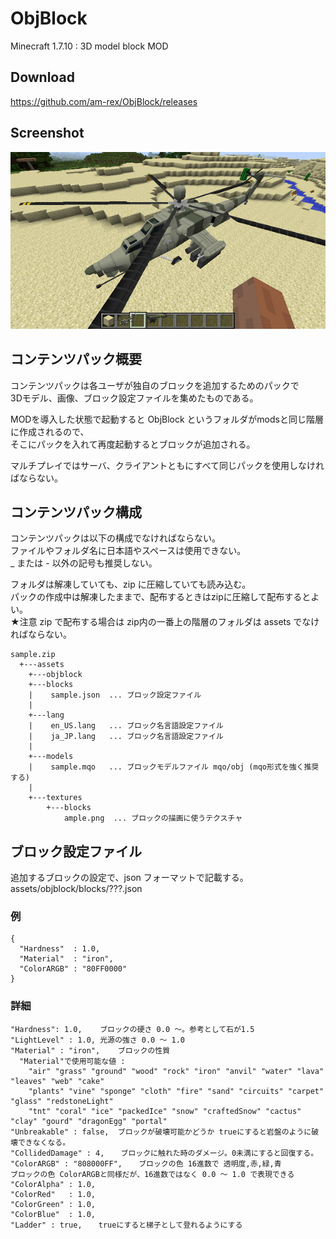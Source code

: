 # ObjBlock
Minecraft 1.7.10 : 3D model block MOD

## Download
https://github.com/am-rex/ObjBlock/releases

## Screenshot
![](https://github.com/am-rex/ObjBlock/blob/screenshot/eclipse/screenshots/2017-07-30_03.29.55.png)

## コンテンツパック概要  
コンテンツパックは各ユーザが独自のブロックを追加するためのパックで  
3Dモデル、画像、ブロック設定ファイルを集めたものである。  

MODを導入した状態で起動すると ObjBlock というフォルダがmodsと同じ階層に作成されるので、  
そこにパックを入れて再度起動するとブロックが追加される。

マルチプレイではサーバ、クライアントともにすべて同じパックを使用しなければならない。  

## コンテンツパック構成  
コンテンツパックは以下の構成でなければならない。  
ファイルやフォルダ名に日本語やスペースは使用できない。  
_ または - 以外の記号も推奨しない。

フォルダは解凍していても、zip に圧縮していても読み込む。  
パックの作成中は解凍したままで、配布するときはzipに圧縮して配布するとよい。  
★注意 zip で配布する場合は zip内の一番上の階層のフォルダは assets でなければならない。  

	sample.zip
	  +---assets
	    +---objblock
	    +---blocks
	    |    sample.json  ... ブロック設定ファイル
	    |
	    +---lang
	    |    en_US.lang   ... ブロック名言語設定ファイル
	    |    ja_JP.lang   ... ブロック名言語設定ファイル
	    |
	    +---models
	    |    sample.mqo   ... ブロックモデルファイル mqo/obj (mqo形式を強く推奨する)
	    |
	    +---textures
	        +---blocks
	            ample.png  ... ブロックの描画に使うテクスチャ

## ブロック設定ファイル
追加するブロックの設定で、json フォーマットで記載する。  
assets/objblock/blocks/???.json

### 例

	{
	  "Hardness"  : 1.0,
	  "Material"  : "iron",
	  "ColorARGB" : "80FF0000"
	}

### 詳細

	"Hardness": 1.0,	ブロックの硬さ 0.0 ～。参考として石が1.5  
	"LightLevel" : 1.0,	光源の強さ 0.0 ～ 1.0  
	"Material" : "iron",	ブロックの性質  
	  "Material"で使用可能な値 :  
	    "air" "grass" "ground" "wood" "rock" "iron" "anvil" "water" "lava" "leaves" "web" "cake"  
	    "plants" "vine" "sponge" "cloth" "fire" "sand" "circuits" "carpet" "glass" "redstoneLight"  
	    "tnt" "coral" "ice" "packedIce" "snow" "craftedSnow" "cactus" "clay" "gourd" "dragonEgg" "portal"  
	"Unbreakable" : false,	ブロックが破壊可能かどうか trueにすると岩盤のように破壊できなくなる。
	"CollidedDamage" : 4,  　ブロックに触れた時のダメージ。0未満にすると回復する。  
	"ColorARGB" : "808000FF",  　ブロックの色 16進数で 透明度,赤,緑,青  
	ブロックの色 ColorARGBと同様だが、16進数ではなく 0.0 ～ 1.0 で表現できる  
	"ColorAlpha" : 1.0,  
	"ColorRed"   : 1.0,  
	"ColorGreen" : 1.0,  
	"ColorBlue"  : 1.0,  
	"Ladder" : true,  　trueにすると梯子として登れるようにする  

